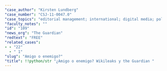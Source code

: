 ```yaml
---
"case_author": "Kirsten Lundberg"
"case_number": "CSJ-11-0047.0"
"case_topics": "editorial management; international; digital media; politics reporting"
"faculty_notes": ""
"id": "109"
"news_org": "The Guardian"
"redtext": "FREE"
"related_cases":
- - "22"
  - " 1"
"slug": "Amigo o enemigo?"
"title": !!python/str "¿Amigo o enemigo? Wikileaks y the Guardian "
---
```

